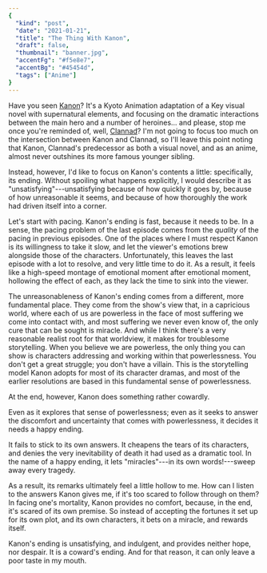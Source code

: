 ```yaml
---
{
  "kind": "post",
  "date": "2021-01-21",
  "title": "The Thing With Kanon",
  "draft": false,
  "thumbnail": "banner.jpg",
  "accentFg": "#f5e8e7",
  "accentBg": "#45454d",
  "tags": ["Anime"]
}
---
```


Have you seen [Kanon](https://myanimelist.net/anime/1530/Kanon_2006)? It's a Kyoto Animation adaptation of a Key visual novel with supernatural elements, and focusing on the dramatic interactions between the main hero and a number of heroines... and please, stop me once you're reminded of, well, [Clannad](https://myanimelist.net/anime/2167/Clannad)? I'm not going to focus too much on the intersection between Kanon and Clannad, so I'll leave this point noting that Kanon, Clannad's predecessor as both a visual novel, and as an anime, almost never outshines its more famous younger sibling.

Instead, however, I'd like to focus on Kanon's contents a little: specifically, its ending. Without spoiling what happens explicitly, I would describe it as "unsatisfying"---unsatisfying because of how quickly it goes by, because of how unreasonable it seems, and because of how thoroughly the work had driven itself into a corner.

Let's start with pacing. Kanon's ending is fast, because it needs to be. In a sense, the pacing problem of the last episode comes from the _quality_ of the pacing in previous episodes. One of the places where I must respect Kanon is its willingness to take it slow, and let the viewer's emotions brew alongside those of the characters. Unfortunately, this leaves the last episode with a lot to resolve, and very little time to do it. As a result, it feels like a high-speed montage of emotional moment after emotional moment, hollowing the effect of each, as they lack the time to sink into the viewer.

The unreasonableness of Kanon's ending comes from a different, more fundamental place. They come from the show's view that, in a capricious world, where each of us are powerless in the face of most suffering we come into contact with, and most suffering we never even know of, the only cure that can be sought is miracle. And while I think there's a very reasonable realist root for that worldview, it makes for troublesome storytelling. When you believe we are powerless, the only thing you can show is characters addressing and working within that powerlessness. You don't get a great struggle; you don't have a villain. This is the storytelling model Kanon adopts for most of its character dramas, and most of the earlier resolutions are based in this fundamental sense of powerlessness.

At the end, however, Kanon does something rather cowardly.

Even as it explores that sense of powerlessness; even as it seeks to answer the discomfort and uncertainty that comes with powerlessness, it decides it needs a happy ending.

It fails to stick to its own answers. It cheapens the tears of its characters, and denies the very inevitability of death it had used as a dramatic tool. In the name of a happy ending, it lets "miracles"---in its own words!---sweep away every tragedy.

As a result, its remarks ultimately feel a little hollow to me. How can I listen to the answers Kanon gives me, if it's too scared to follow through on them? In facing one's mortality, Kanon provides no comfort, because, in the end, it's scared of its own premise. So instead of accepting the fortunes it set up for its own plot, and its own characters, it bets on a miracle, and rewards itself.

Kanon's ending is unsatisfying, and indulgent, and provides neither hope, nor despair. It is a coward's ending. And for that reason, it can only leave a poor taste in my mouth.
